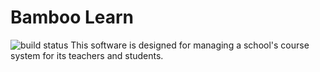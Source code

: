 # Bamboo Learn
![build status](https://travis-ci.org/grahamwren/bamboo-learn.svg?branch=master)
This software is designed for managing a school's course system for its teachers and students.